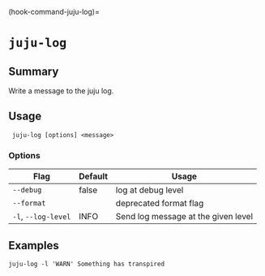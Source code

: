 (hook-command-juju-log)=
# `juju-log`

## Summary
Write a message to the juju log.

## Usage
``` juju-log [options] <message>```

### Options
| Flag | Default | Usage |
| --- | --- | --- |
| `--debug` | false | log at debug level |
| `--format` |  | deprecated format flag |
| `-l`, `--log-level` | INFO | Send log message at the given level |

## Examples

    juju-log -l 'WARN' Something has transpired